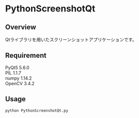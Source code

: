 # PythonScreenshotQt


## Overview
Qtライブラリを用いたスクリーンショットアプリケーションです。

## Requirement
PyQt5 5.6.0  
PIL 1.1.7  
numpy 1.14.2  
OpenCV 3.4.2

## Usage
```python
python PythonScreenshotQt.py
```
